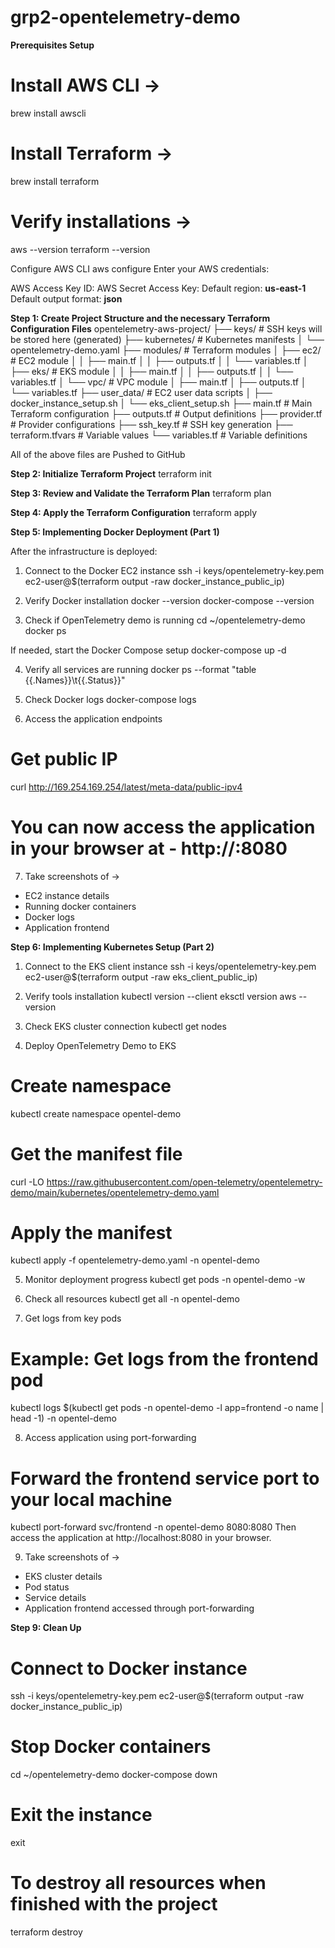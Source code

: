 # grp2-opentelemetry-demo

**Prerequisites Setup**

# Install AWS CLI ->
  brew install awscli

# Install Terraform ->
  brew install terraform

# Verify installations ->
  aws --version
  terraform --version

Configure AWS CLI
  aws configure
Enter your AWS credentials:

AWS Access Key ID:
AWS Secret Access Key:
Default region: **us-east-1**
Default output format: **json**

**Step 1: Create Project Structure and the necessary Terraform Configuration Files**
opentelemetry-aws-project/
├── keys/                      # SSH keys will be stored here (generated)
├── kubernetes/                # Kubernetes manifests
│   └── opentelemetry-demo.yaml
├── modules/                   # Terraform modules
│   ├── ec2/                   # EC2 module
│   │   ├── main.tf
│   │   ├── outputs.tf
│   │   └── variables.tf
│   ├── eks/                   # EKS module
│   │   ├── main.tf
│   │   ├── outputs.tf
│   │   └── variables.tf
│   └── vpc/                   # VPC module
│       ├── main.tf
│       ├── outputs.tf
│       └── variables.tf
├── user_data/                 # EC2 user data scripts
│   ├── docker_instance_setup.sh
│   └── eks_client_setup.sh
├── main.tf                    # Main Terraform configuration
├── outputs.tf                 # Output definitions
├── provider.tf                # Provider configurations
├── ssh_key.tf                 # SSH key generation
├── terraform.tfvars           # Variable values
└── variables.tf               # Variable definitions

All of the above files are Pushed to GitHub

**Step 2: Initialize Terraform Project**
  terraform init

**Step 3: Review and Validate the Terraform Plan**
  terraform plan

**Step 4: Apply the Terraform Configuration**
  terraform apply

**Step 5: Implementing Docker Deployment (Part 1)**

After the infrastructure is deployed:

1. Connect to the Docker EC2 instance
  ssh -i keys/opentelemetry-key.pem ec2-user@$(terraform output -raw docker_instance_public_ip)

2. Verify Docker installation
  docker --version
  docker-compose --version

3. Check if OpenTelemetry demo is running
  cd ~/opentelemetry-demo
  docker ps

If needed, start the Docker Compose setup
  docker-compose up -d

4. Verify all services are running
  docker ps --format "table {{.Names}}\t{{.Status}}"

5. Check Docker logs
  docker-compose logs

6. Access the application endpoints
# Get public IP
  curl http://169.254.169.254/latest/meta-data/public-ipv4

# You can now access the application in your browser at - http://<public-ip>:8080

7. Take screenshots of ->

- EC2 instance details
- Running docker containers
- Docker logs
- Application frontend


**Step 6: Implementing Kubernetes Setup (Part 2)**

1. Connect to the EKS client instance
  ssh -i keys/opentelemetry-key.pem ec2-user@$(terraform output -raw eks_client_public_ip)

2. Verify tools installation
  kubectl version --client
  eksctl version
  aws --version

3. Check EKS cluster connection
  kubectl get nodes

4. Deploy OpenTelemetry Demo to EKS
# Create namespace
  kubectl create namespace opentel-demo

# Get the manifest file
  curl -LO https://raw.githubusercontent.com/open-telemetry/opentelemetry-demo/main/kubernetes/opentelemetry-demo.yaml

# Apply the manifest
  kubectl apply -f opentelemetry-demo.yaml -n opentel-demo

5. Monitor deployment progress
  kubectl get pods -n opentel-demo -w

6. Check all resources
  kubectl get all -n opentel-demo

7. Get logs from key pods
# Example: Get logs from the frontend pod
  kubectl logs $(kubectl get pods -n opentel-demo -l app=frontend -o name | head -1) -n opentel-demo

8. Access application using port-forwarding
# Forward the frontend service port to your local machine
  kubectl port-forward svc/frontend -n opentel-demo 8080:8080
Then access the application at http://localhost:8080 in your browser.

9. Take screenshots of ->

- EKS cluster details
- Pod status
- Service details
- Application frontend accessed through port-forwarding

**Step 9: Clean Up**

# Connect to Docker instance
  ssh -i keys/opentelemetry-key.pem ec2-user@$(terraform output -raw docker_instance_public_ip)

# Stop Docker containers
  cd ~/opentelemetry-demo
  docker-compose down

# Exit the instance
  exit

# To destroy all resources when finished with the project
  terraform destroy
